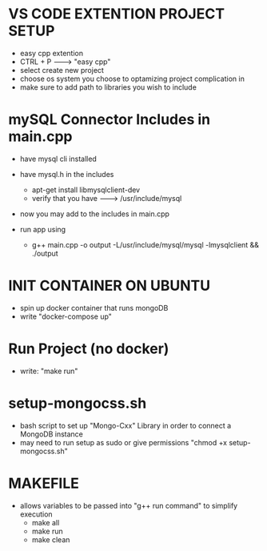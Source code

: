 # VS CODE EXTENTION PROJECT SETUP
- easy cpp extention 
- CTRL + P ---> "easy cpp"
- select create new project
- choose os system you choose to optamizing project complication in
- make sure to add path to libraries you wish to include











# mySQL Connector Includes in main.cpp
- have mysql cli installed

- have mysql.h in the includes
    - apt-get install libmysqlclient-dev 
    - verify that you have ---> /usr/include/mysql

- now you may add to the includes in main.cpp

- run app using
    - g++ main.cpp -o output -L/usr/include/mysql/mysql -lmysqlclient && ./output

















# INIT CONTAINER ON UBUNTU
- spin up docker container that runs mongoDB
- write "docker-compose up"


# Run Project (no docker)
- write: "make run"


# setup-mongocss.sh
- bash script to set up "Mongo-Cxx" Library in order to connect a MongoDB instance
- may need to run setup as sudo or give permissions "chmod +x setup-mongocss.sh"



# MAKEFILE
- allows variables to be passed into "g++ run command" to simplify execution
    - make all
    - make run
    - make clean
